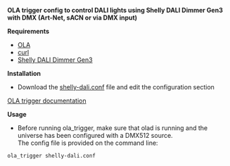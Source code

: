 **OLA trigger config to control DALI lights using Shelly DALI Dimmer Gen3 with DMX (Art-Net, sACN or via DMX input)**

**Requirements**  

* [OLA](https://www.openlighting.org/ola/)
* [curl](https://curl.haxx.se/)
* [Shelly DALI Dimmer Gen3](https://www.shelly.com/en-se/products/product-overview/1xsddgen3)

**Installation**
  
* Download the [shelly-dali.conf](shelly-dali.conf) file and edit the configuration section  

[OLA trigger documentation](https://www.openlighting.org/ola/advanced-topics/ola-dmx-trigger/)

**Usage**

* Before running ola_trigger, make sure that olad is running and the universe has been configured with a DMX512 source.  
The config file is provided on the command line:

`ola_trigger shelly-dali.conf`
